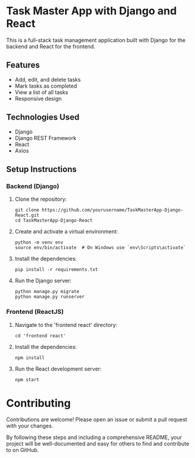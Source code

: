 # Task Master App with Django and React

This is a full-stack task management application built with Django for the backend and React for the frontend.

## Features

- Add, edit, and delete tasks
- Mark tasks as completed
- View a list of all tasks
- Responsive design

## Technologies Used

- Django
- Django REST Framework
- React
- Axios

## Setup Instructions

### Backend (Django)

1. Clone the repository:
   ```
   git clone https://github.com/yourusername/TaskMasterApp-Django-React.git
   cd TaskMasterApp-Django-React
   ```


2. Create and activate a virtual environment:
   ```
   python -m venv env
   source env/bin/activate  # On Windows use `env\Scripts\activate`
   ```

3. Install the dependencies:
   ```
   pip install -r requirements.txt
   ```

4. Run the Django server:
   ```
   python manage.py migrate
   python manage.py runserver
   ```


### Frontend (ReactJS)

1. Navigate to the 'frontend react' directory:
   ```
   cd 'frontend react'
   ```

2. Install the dependencies:
   ```
   npm install
   ```

3. Run the React development server:
   ```
   npm start
   ```

# Contributing
Contributions are welcome! Please open an issue or submit a pull request with your changes.

By following these steps and including a comprehensive README, your project will be well-documented and easy for others to find and contribute to on GitHub.
